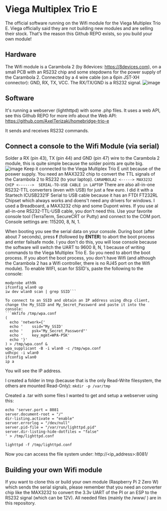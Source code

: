 # Viega Multiplex Trio E
The official software running on the Wifi module for the Viega Multiplex Trio E.
Viega officially said they are not building new modules and are selling their stock. That's the reason this Github REPO exists, so you build your own module!


## Hardware
The Wifi module is a Carambola 2 (by 8devices: https://8devices.com), on a small PCB with an RS232 chip and some stepdowns for the power supply of the Carambola 2.
Connected by a 4 wire cable (on a 6pin JST-XH connector): GND, RX, TX, VCC. The RX/TX/GND is a RS232 signal.
![image](https://github.com/user-attachments/assets/05680862-cc1d-48a4-8b3e-6fdac5fcb3ce)


## Software
It's running a webserver (lighthttpd) with some .php files. It uses a web API, see this Github REPO for more info about the Web API: https://github.com/AxelTerizaki/homebridge-trio-e

It sends and receives RS232 commands.

## Connect a console to the Wifi Module (via serial)
Solder a RX (pin 43), TX (pin 44) and GND (pin 47) wire to the Carambola 2 module, this is quite simple because the solder points are quite big.
![image](https://github.com/user-attachments/assets/b6444457-95e1-4051-a275-cfd323a621c6)
Keep it connected to the Viega Multiplex Trio E unit because of the poswer supply.
You need an MAX3232 chip to convert the TTL signals of the Carambola 2 to RS232 (to your laptop).
```CARAMBOLA2 <-----> MAX3232 CHIP <------>  SERIAL-TO-USB CABLE in LAPTOP```
There are also all-in-one RS232-TTL converters (even with USB) for just a few euro.
I did it with a Startech ICUSB2321F Serial to USB cable because it has an FTDI FT232RL Chipset which always works and doens't need any drivers for windows. I used a Breadboard, a MAX3232 chip and some Dupont wires. If you use al all-in-one RS232-TTL-USB cable, you don't need this.
Use your favorite console tool (TerraTerm, SecureCRT or Putty) and connect to the COM port. Console settings are: 115200, 8, N, 1.

When booting you see the serial data on your console. During boot (after about 7 seconds), press **f** (followed by **ENTER**) to abort the boot process and enter failsafe mode. I you don't do this, you will lose console because the software will switch the UART to 9600 8, N, 1 because of writing commands to the Viega Multiplex Trio E. So you need to abort the boot process.
If you abort the boot process, you don't have Wifi (and although the Carambola 2 has a Wifi controller, there is no RJ45 port on the Wifi module).
To enable WIFI, scan for SSID's, paste the following to the console:

```ls /lib/modules/$(uname -r)/ | grep ath
modprobe ath9k
ifconfig wlan0 up
iw dev wlan0 scan | grep SSID```

To connect to an SSID and obtain an IP address using dhcp client, change the My_SSID and My_Secret_Password and paste it into the console:
```mkfifo /tmp/wpa.conf
(
  echo 'network={'
  echo '    ssid="My_SSID'
  echo '    psk="My_Secret_Password"'
  echo '    key_mgmt=WPA-PSK'
  echo '}'
) > /tmp/wpa.conf &
wpa_supplicant -B -i wlan0 -c /tmp/wpa.conf
udhcpc -i wlan0
ifconfig wlan0
ip a
```
You will see the IP address.

I created a folder in tmp (because that is the only Read-Write filesystem, the others are mounted Read-Only):
```mkdir -p /var/tmp```

Created a .tar with some files I wanted to get and setup a webserver using this:
```
echo 'server.port = 8081
server.document-root = "/"
dir-listing.activate = "enable"
server.errorlog = "/dev/null"
server.pid-file = "/var/run/lighttpd.pid"
server.dir-listing-hide-dotfiles = "false"
' > /tmp/lighttpd.conf

lighttpd -f /tmp/lighttpd.conf
```

Now you can access the file system under: http://<ip_address>:8081/


## Building your own Wifi module
If you want to clone this or build your own module (Raspberry Pi 2 Zero W) which sends the serial signals, please remember that you need an converter chip like the MAX3232 to convert the 3.3v UART of the PI or an ESP to the RS232 signal (which can be 12V).
All needed files (mainly the /www/ ) are in this repository.
